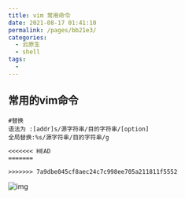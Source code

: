 ```yaml
---
title: vim 常用命令
date: 2021-08-17 01:41:10
permalink: /pages/bb21e3/
categories:
  - 云原生
  - shell
tags:
  - 
---
```



## 常用的vim命令

```shell
#替换
语法为 :[addr]s/源字符串/目的字符串/[option]
全局替换:%s/源字符串/目的字符串/g

<<<<<<< HEAD
=======

>>>>>>> 7a9dbe045cf8aec24c7c998ee705a211811f5552
```

![img](https://www.runoob.com/wp-content/uploads/2015/10/vi-vim-cheat-sheet-sch.gif)
